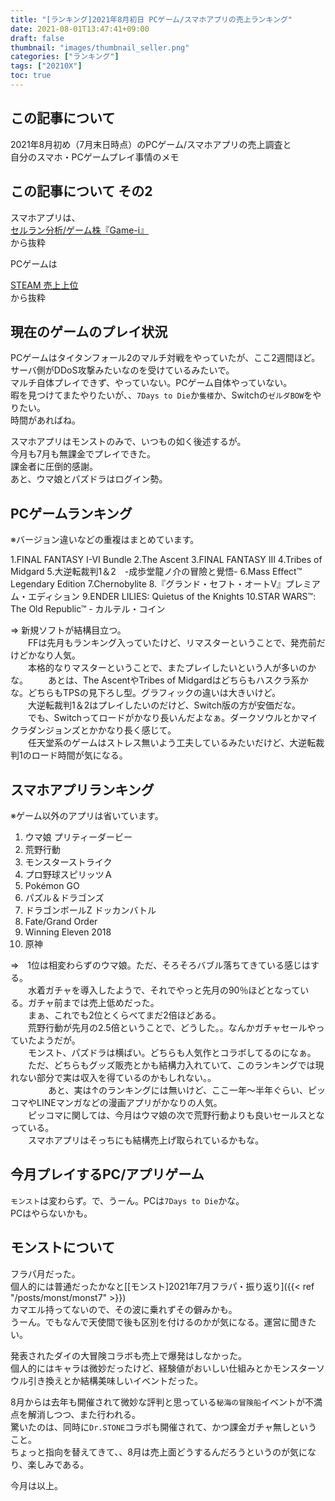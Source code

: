 ```yaml
---
title: "[ランキング]2021年8月初日 PCゲーム/スマホアプリの売上ランキング"
date: 2021-08-01T13:47:41+09:00
draft: false
thumbnail: "images/thumbnail_seller.png"
categories: ["ランキング"]
tags: ["20210X"]
toc: true
---
```


## この記事について
2021年8月初め（7月末日時点）のPCゲーム/スマホアプリの売上調査と  
自分のスマホ・PCゲームプレイ事情のメモ  


## この記事について その2
スマホアプリは、  
[セルラン分析/ゲーム株『Game-i』](https://game-i.daa.jp/)  
から抜粋  
  
PCゲームは  

[STEAM 売上上位](https://store.steampowered.com/)  
から抜粋  
  


## 現在のゲームのプレイ状況
PCゲームはタイタンフォール2のマルチ対戦をやっていたが、ここ2週間ほど。  
サーバ側がDDoS攻撃みたいなのを受けているみたいで。  
マルチ自体プレイできず、やっていない。PCゲーム自体やっていない。  
暇を見つけてまたやりたいが、、`7Days to Die`か`隻楼`か、Switchの`ゼルダBOW`をやりたい。  
時間があればね。  
  
スマホアプリはモンストのみで、いつもの如く後述するが。  
今月も7月も無課金でプレイできた。  
課金者に圧倒的感謝。  
あと、ウマ娘とパズドラはログイン勢。  
  

## PCゲームランキング
※バージョン違いなどの重複はまとめています。  
  
 1.FINAL FANTASY I-VI Bundle
 2.The Ascent
 3.FINAL FANTASY III
 4.Tribes of Midgard
 5.大逆転裁判1＆2　-成歩堂龍ノ介の冒險と覺悟-
 6.Mass Effect™ Legendary Edition
 7.Chernobylite
 8.『グランド・セフト・オートV』プレミアム・エディション
 9.ENDER LILIES: Quietus of the Knights
10.STAR WARS™: The Old Republic™ - カルテル・コイン
  
=> 新規ソフトが結構目立つ。  
　　FFは先月もランキング入っていたけど、リマスターということで、発売前だけどかなり人気。  
　　本格的なりマスターということで、またプレイしたいという人が多いのかな。
　　あとは、The AscentやTribes of Midgardはどちらもハスクラ系かな。どちらもTPSの見下ろし型。グラフィックの違いは大きいけど。  
　　大逆転裁判1＆2はプレイしたいのだけど、Switch版の方が安価だな。  
　　でも、Switchってロードがかなり長いんだよなぁ。ダークソウルとかマイクラダンジョンズとかかなり長く感じて。  
　　任天堂系のゲームはストレス無いよう工夫しているみたいだけど、大逆転裁判1のロード時間が気になる。  
  

## スマホアプリランキング
※ゲーム以外のアプリは省いています。  

 1. ウマ娘 プリティーダービー
 2. 荒野行動
 3. モンスターストライク
 4. プロ野球スピリッツＡ
 5. Pokémon GO
 6. パズル＆ドラゴンズ
 7. ドラゴンボールZ ドッカンバトル
 8. Fate/Grand Order
 9. Winning Eleven 2018
10. 原神
  
=>　1位は相変わらずのウマ娘。ただ、そろそろバブル落ちてきている感じはする。  
　　水着ガチャを導入したようで、それでやっと先月の90％ほどとなっている。ガチャ前までは売上低めだった。  
　　まぁ、これでも2位とくらべてまだ2倍ほどある。  
　　荒野行動が先月の2.5倍ということで、どうした。。なんかガチャセールやっていたようだが。  
　　モンスト、パズドラは横ばい。どちらも人気作とコラボしてるのになぁ。  
　　ただ、どちらもグッズ販売とかも結構力入れていて、このランキングでは現れない部分で実は収入を得ているのかもしれない。。  
　　
　　あと、実は↑のランキングには無いけど、ここ一年〜半年ぐらい、ピッコマやLINEマンガなどの漫画アプリがかなりの人気。  
　　ピッコマに関しては、今月はウマ娘の次で荒野行動よりも良いセールスとなっている。  
　　スマホアプリはそっちにも結構売上げ取られているかもな。  

## 今月プレイするPC/アプリゲーム
  `モンスト`は変わらず。で、うーん。PCは`7Days to Die`かな。  
  PCはやらないかも。  
  

## モンストについて
  フラパ月だった。  
  個人的には普通だったかなと[[モンスト]2021年7月フラパ・振り返り]({{< ref "/posts/monst/monst7" >}})  
  カマエル持ってないので、その波に乗れずその僻みかも。  
  うーん。でもなんで天使間で後も区別を付けるのかが気になる。運営に聞きたい。  
  
  発表されたダイの大冒険コラボも売上で爆発はしなかった。  
  個人的にはキャラは微妙だったけど、経験値がおいしい仕組みとかモンスターソウル引き換えとか結構美味しいイベントだった。  
    
  8月からは去年も開催されて微妙な評判と思っている`秘海の冒険船`イベントが不満点を解消しつつ、また行われる。  
  驚いたのは、同時に`Dr.STONE`コラボも開催されて、かつ課金ガチャ無しということ。  
  ちょっと指向を替えてきて、、8月は売上面どうするんだろうというのが気になり、楽しみである。  
  
今月は以上。  